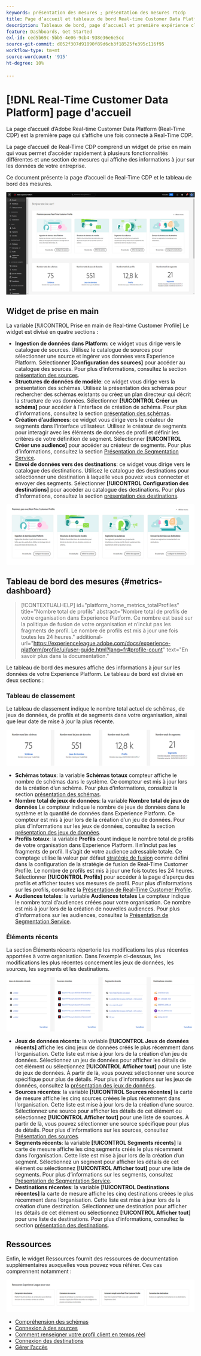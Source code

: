 ```yaml
---
keywords: présentation des mesures ; présentation des mesures rtcdp
title: Page d’accueil et tableaux de bord Real-time Customer Data Platform
description: Tableaux de bord, page d’accueil et première expérience client d’Adobe Experience Platform
feature: Dashboards, Get Started
exl-id: ced5b69c-5bb5-4e06-9cb4-938e36e6e5cc
source-git-commit: d052f307d91890f89d6cb3f18525fe395c116f95
workflow-type: tm+mt
source-wordcount: '915'
ht-degree: 10%

---
```


# [!DNL Real-Time Customer Data Platform] page d&#39;accueil

La page d’accueil d’Adobe Real-time Customer Data Platform (Real-Time CDP) est la première page qui s’affiche une fois connecté à Real-Time CDP.

La page d’accueil de Real-Time CDP comprend un widget de prise en main qui vous permet d’accéder rapidement à plusieurs fonctionnalités différentes et une section de mesures qui affiche des informations à jour sur les données de votre entreprise.

Ce document présente la page d’accueil de Real-Time CDP et le tableau de bord des mesures.

![Page d’accueil de l’interface utilisateur de Platform.](assets/platform-home/home.png)

## Widget de prise en main

La variable [!UICONTROL Prise en main de Real-time Customer Profile] Le widget est divisé en quatre sections :

* **Ingestion de données dans Platform**: ce widget vous dirige vers le catalogue de sources. Utilisez le catalogue de sources pour sélectionner une source et ingérer vos données vers Experience Platform. Sélectionner **[Configuration des sources]** pour accéder au catalogue des sources. Pour plus d’informations, consultez la section [présentation des sources](../sources/home.md).
* **Structures de données de modèle**: ce widget vous dirige vers la présentation des schémas. Utilisez la présentation des schémas pour rechercher des schémas existants ou créez un plan directeur qui décrit la structure de vos données. Sélectionner **[!UICONTROL Créer un schéma]** pour accéder à l’interface de création de schéma. Pour plus d’informations, consultez la section [présentation des schémas](../xdm/home.md).
* **Création d’audiences**: ce widget vous dirige vers le créateur de segments dans l’interface utilisateur. Utilisez le créateur de segments pour interagir avec les éléments de données de profil et définir les critères de votre définition de segment. Sélectionner **[!UICONTROL Créer une audience]** pour accéder au créateur de segments. Pour plus d’informations, consultez la section [Présentation de Segmentation Service](../segmentation/home.md).
* **Envoi de données vers des destinations**: ce widget vous dirige vers le catalogue des destinations. Utilisez le catalogue des destinations pour sélectionner une destination à laquelle vous pouvez vous connecter et envoyer des segments. Sélectionner **[!UICONTROL Configuration des destinations]** pour accéder au catalogue des destinations. Pour plus d’informations, consultez la section [présentation des destinations](../destinations/home.md).

![Page d’accueil de l’interface utilisateur de Platform affichant le widget de prise en main](assets/platform-home/getting-started-widget.png)

## Tableau de bord des mesures {#metrics-dashboard}

>[!CONTEXTUALHELP]
>id="platform_home_metrics_totalProfiles"
>title="Nombre total de profils"
>abstract="Nombre total de profils de votre organisation dans Experience Platform. Ce nombre est basé sur la politique de fusion de votre organisation et n’inclut pas les fragments de profil. Le nombre de profils est mis à jour une fois toutes les 24 heures."
>additional-url="https://experienceleague.adobe.com/docs/experience-platform/profile/ui/user-guide.html?lang=fr#profile-count" text="En savoir plus dans la documentation."

Le tableau de bord des mesures affiche des informations à jour sur les données de votre Experience Platform. Le tableau de bord est divisé en deux sections :

### Tableau de classement

Le tableau de classement indique le nombre total actuel de schémas, de jeux de données, de profils et de segments dans votre organisation, ainsi que leur date de mise à jour la plus récente.

![La section du tableau de classement de la page d’accueil de l’interface utilisateur de Platform.](assets/platform-home/leaderboard.png)

* **Schémas totaux**: la variable **Schémas totaux** compteur affiche le nombre de schémas dans le système. Ce compteur est mis à jour lors de la création d’un schéma. Pour plus d’informations, consultez la section [présentation des schémas](../xdm/home.md).
* **Nombre total de jeux de données**: la variable **Nombre total de jeux de données** Le compteur indique le nombre de jeux de données dans le système et la quantité de données dans Experience Platform. Ce compteur est mis à jour lors de la création d’un jeu de données. Pour plus d’informations sur les jeux de données, consultez la section [présentation des jeux de données](../catalog/datasets/overview.md).
* **Profils totaux**: la variable **Profils** count indique le nombre total de profils de votre organisation dans Experience Platform. Il n’inclut pas les fragments de profil. Il s’agit de votre audience adressable totale. Ce comptage utilise la valeur par défaut [stratégie de fusion](profile/merge-policies.md) comme défini dans la configuration de la stratégie de fusion de Real-Time Customer Profile. Le nombre de profils est mis à jour une fois toutes les 24 heures. Sélectionner **[!UICONTROL Profils]** pour accéder à la page d’aperçu des profils et afficher toutes vos mesures de profil. Pour plus d’informations sur les profils, consultez la [Présentation de Real-Time Customer Profile](../profile/home.md).
* **Audiences totales**: la variable **Audiences totales** Le compteur indique le nombre total d’audiences créées pour votre organisation. Ce nombre est mis à jour lors de la création de nouvelles audiences. Pour plus d’informations sur les audiences, consultez la [Présentation de Segmentation Service](../segmentation/home.md).

### Éléments récents

La section Éléments récents répertorie les modifications les plus récentes apportées à votre organisation. Dans l’exemple ci-dessous, les modifications les plus récentes concernent les jeux de données, les sources, les segments et les destinations.

![Section des éléments récents de la page d’accueil de l’interface utilisateur de Platform.](assets/platform-home/recent-items.png)

* **Jeux de données récents**: la variable **[!UICONTROL Jeux de données récents]** affiche les cinq jeux de données créés le plus récemment dans l’organisation. Cette liste est mise à jour lors de la création d’un jeu de données. Sélectionnez un jeu de données pour afficher les détails de cet élément ou sélectionnez **[!UICONTROL Afficher tout]** pour une liste de jeux de données. À partir de là, vous pouvez sélectionner une source spécifique pour plus de détails. Pour plus d’informations sur les jeux de données, consultez la [présentation des jeux de données](../catalog/datasets/overview.md).
* **Sources récentes**: la variable **[!UICONTROL Sources récentes]** la carte de mesure affiche les cinq sources créées le plus récemment dans l’organisation. Cette liste est mise à jour lors de la création d’une source. Sélectionnez une source pour afficher les détails de cet élément ou sélectionnez **[!UICONTROL Afficher tout]** pour une liste de sources. À partir de là, vous pouvez sélectionner une source spécifique pour plus de détails. Pour plus d’informations sur les sources, consultez [Présentation des sources](../sources/home.md).
* **Segments récents**: la variable **[!UICONTROL Segments récents]** la carte de mesure affiche les cinq segments créés le plus récemment dans l’organisation. Cette liste est mise à jour lors de la création d’un segment. Sélectionnez un segment pour afficher les détails de cet élément ou sélectionnez **[!UICONTROL Afficher tout]** pour une liste de segments. Pour plus d’informations sur les segments, consultez [Présentation de Segmentation Service](../segmentation/home.md).
* **Destinations récentes**: la variable **[!UICONTROL Destinations récentes]** la carte de mesure affiche les cinq destinations créées le plus récemment dans l’organisation. Cette liste est mise à jour lors de la création d’une destination. Sélectionnez une destination pour afficher les détails de cet élément ou sélectionnez **[!UICONTROL Afficher tout]** pour une liste de destinations. Pour plus d’informations, consultez la section [présentation des destinations](../destinations/home.md).

## Ressources

Enfin, le widget Ressources fournit des ressources de documentation supplémentaires auxquelles vous pouvez vous référer. Ces cas comprennent notamment :

![La section Ressources de la page d’accueil de l’interface utilisateur de Platform.](assets/platform-home/resources.png)

* [Compréhension des schémas](../xdm/schema/composition.md)
* [Connexion à des sources](../sources/home.md)
* [Comment renseigner votre profil client en temps réel](../profile/home.md)
* [Connexion des destinations](../destinations/home.md)
* [Gérer l’accès](../access-control/abac/overview.md)

<!-- ### Successful profile records

In the leaderboard **[!UICONTROL Successful profile records]** shows the total number of records that have been successfully processed into the profile.

There is also a metric card that shows the percentage of successful records. Select **[!UICONTROL View datasets]** to see more details about the profile records. Hover over the colored area of the graph to see additional details:

![image](assets/home-profilerecords-details.PNG)

The number of successful profile records is updated hourly. 

For more information about profiles, see [A unified view of your customer in Real-Time CDP](profile/profile-overview.md).

### Total profile records

The **[!UICONTROL Total profile records]** metric card shows the total number of data records enabled to feed into the profiles, and the percentage that are successful, updated once per day. This does not include all data in the data lake, because some data might not be enabled to feed into the profiles.

 Hover over the colored area of the graph to see additional details about the successful profiles:

![image](assets/home-profile-details.PNG)

Select **[!UICONTROL View profiles]** to see more details about the profile records.

For more information about profiles, see [A unified view of your customer in Real-Time CDP](profile/profile-overview.md).

For more information about viewing a specific profile, see [Profile viewer](profile/profile-viewer.md).

### Failed profile records

In the leaderboard, **[!UICONTROL Failed profile records]** counts the number of records that failed to process into the profile.

The **[!UICONTROL Failed profile records]** metric card shows this count, and includes a graphical representation that helps you see how failures have trended during the time shown below the graphic. This chart is updated hourly. Select **[!UICONTROL View datasets]** to see more details about the profile records.

The number of failed profile records is updated hourly. -->
